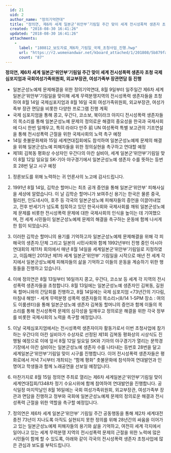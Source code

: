 ```yaml
---
  id: 21
  uid: 2
  author_name: "정의기억연대"
  title: "정의연, 제6차 세계 일본군‘위안부’기림일 주간 맞이 세계 전시성폭력 생존자 초청 국제심포지엄과 국회여성가족위원회, 외교부장관, 여성가족부 장관면담 등 진행"
  created: "2018-08-30 16:41:26"
  updated: "2018-08-30 16:41:26"
  attachments: 
    - 
      label: "180812_보도자료_제6차_기림일_국제_초청사업_진행.hwp"
      url: "https://r2.womenandwar.net/kboard_attached/1/201808/5b879fa6cd2003188036.hwp"
      count: "87"
---
```

**정의연, 제6차 세계 일본군‘위안부’기림일 주간 맞이 
세계 전시성폭력 생존자 초청 국제심포지엄과 국회여성가족위원회, 외교부장관, 여성가족부 장관면담 등 진행**

- 일본군성노예제 문제해결을 위한 정의기억연대, 8월 9일부터 일주일간 제6차 세계 일본군‘위안부’기림일을 맞이해 세계 무력분쟁지역의 전시성폭력 생존자들을 초청하여 8월 14일 국제심포지엄과 8월 16일 국회 여성가족위원회, 외교부장관, 여성가족부 장관 면담을 비롯한 다양한 프로그램 진행 계획 
- 국제 심포지엄을 통해 콩고, 우간다, 코소보, 북이라크 야지디 전시성폭력 생존자들의 목소리를 통해 일본군성노예 문제의 정의로운 해결의 중요성을 한국과 국제사회에 다시 한번 일깨우고, 특히 라쉬다 만주 前 UN 여성폭력 특별 보고관의 기조연설을 통해 전시성폭력 근절을 위한 국제사회의 노력 촉구 예정
- 14일 촛불문화제와 15일 세계연대집회에도 참석하여 일본군성노예제 문제의 해결을 위해 일본군성노예 피해자들을 위한 정의실현을 촉구하고 연대할 예정 
- 제1회 김복동 평화상 수상자인 우간다의 아칸 실비아, 세계 일본군‘위안부’기림일 맞이 8월 12일 일요일 SK-기아 야구경기에서 일본군성노예 생존자 수를 뜻하는 등번호 28번 달고 시구 예정 
1. 정론보도를 위해 노력하는 귀 언론사의 노고에 감사드립니다. 

2. 1991년 8월 14일, 김학순 할머니는 최초 공개 증언을 통해 일본군‘위안부’ 피해사실을 세상에 알렸습니다. 이 날 김학순 할머니가 보여주신 용기는 한국은 물론 중국, 필리핀, 인도네시아, 호주 등 각국의 일본군성노예 피해자들의 증언을 이끌어내었고, 전후 반세기가 넘도록 침묵하고 있던 한국사회와 국제사회를 깨워 일본군성노예제 문제를 비롯한 전시성폭력 문제에 대한 국제사회의 인식을 높이는 데 기여했으며, 전 세계 시민들이 일본군성노예제 문제의 해결을 촉구하는 운동에 함께 나서게 한 힘이 되었습니다.

3. 이러한 김학순 할머니의 용기를 기억하고자 일본군성노예제 문제해결을 위해 각 피해국의 생존자.단체 그리고 일본의 시민사회와 함께 1992년부터 진행 중인 아시아연대회의 제11차 회의에서 매년 8월 14일을 세계일본군‘위안부’기림일로 지정하였고, 이듬해인 2013년 제1차 세계 일본군‘위안부’ 기림일을 시작으로 매년 전 세계 각지에서 일본군성노예제 피해자들의 삶을 기억하고 이들의 운동을 계승하기 위한 행동들을 진행하고 있습니다. 

4. 이에 정의연은 8월 13일부터 16일까지 콩고, 우간다, 코소보 등 세계 각 지역의 전시성폭력 생존자들을 초청합니다. 8월 13일에는 일본군성노예 생존자인 김복동, 길원옥 할머니와의 간담회를 진행하고, 8월 14일에는 국제 심포지엄 <73년간의 기다림, 마침내 해방! - 세계 무력분쟁 성폭력 생존자들의 목소리>(8/14 1-5PM 장소 : 여의도 이룸센터)을 통해 일본군성노예 생존자 김복동 할머니의 증언과 함께 이들의 목소리를 통해 전시성폭력 문제의 심각성을 일깨우고 정의로운 해결을 위한 각국 정부를 비롯한 국제사회의 노력을 촉구할 예정입니다. 

5. 이날 국제심포지엄에서는 전시성폭력 생존자이자 활동가로서 이번 초청사업에 참가하는 우간다의 아칸 실비아가 수상자로 선정된 제1회 김복동 평화상의 시상식도 진행될 예정으로 이에 앞서 8월 12일 일요일 SK와 기아의 야구경기가 열리는 문학경기장에서 아칸 실비아는 일본군성노예 생존자 수를 나타내는 등번호 28번을 달고 세계일본군‘위안부’기림일 맞이 시구를 진행합니다. 이어 전시성폭력 생존자들은 평화로에서 저녁 7시부터 개최되는 “함께 평화” 촛불문화에 참석하여 연대발언과 인명여고 학생들과 함께 노래공연을 선보일 예정입니다. 

6. 마찬가지로 8월 15일 정의연 주최로 열리는 제6차 세계일본군‘위안부’기림일 맞이 세계연대집회/1348차 정기 수요시위에 함께 참여하여 연대발언을 진행합니다. 공식일정 마지막날인 8월 16일에는 국회 여성가족위원회, 외교부장관, 여성가족부 장관과 면담을 진행하고 정부와 국회에 일본군성노예제 문제의 정의로운 해결과 전시성폭력 근절을 위한 역할을 촉구할 예정입니다. 

7. 정의연은 제6차 세계 일본군‘위안부’ 기림일 주간 공동행동을 통해 제2차 세계대전 종전 73년이 지나도록 아직도 실현되지 못한 정의를 위해 28년간의 싸움을 이어가고 있는 일본군성노예제 피해자들의 용기와 삶을 기억하고, 여전히 세계 각지에서 일어나고 있는 세계 무력분쟁 지역의 전시성폭력 문제의 근절을 위한 노력에 많은 시민들이 함께 할 수 있도록, 아래와 같이 각국의 전시성폭력 생존자 초청사업에 많은 관심과 보도를 부탁드립니다.